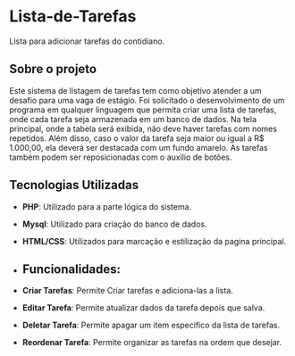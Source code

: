 # Lista-de-Tarefas
Lista para adicionar tarefas do contidiano.

## Sobre o projeto
Este sistema de listagem de tarefas tem como objetivo atender a um desafio para uma vaga de estágio. Foi solicitado o desenvolvimento de um programa em qualquer linguagem que permita criar uma lista de tarefas, onde cada tarefa seja armazenada em um banco de dados. Na tela principal, onde a tabela será exibida, não deve haver tarefas com nomes repetidos. Além disso, caso o valor da tarefa seja maior ou igual a R$ 1.000,00, ela deverá ser destacada com um fundo amarelo. As tarefas também podem ser reposicionadas com o auxílio de botões.



## Tecnologias Utilizadas
- **PHP**: Utilizado para a parte lógica do sistema.
- **Mysql**: Utilizado para criação do banco de dados.
- **HTML/CSS**: Utilizados para marcação e estilização da pagina principal.

- ## Funcionalidades:
- **Criar Tarefas**: Permite Criar tarefas e adiciona-las a lista.
- **Editar Tarefa**: Permite atualizar dados da tarefa depois que salva.
- **Deletar Tarefa**: Permite apagar um item especifico da lista de tarefas.
- **Reordenar Tarefa**: Permite organizar as tarefas na ordem que desejar.
